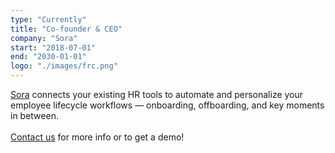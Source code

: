```yaml
---
type: "Currently"
title: "Co-founder & CEO"
company: "Sora"
start: "2018-07-01"
end: "2030-01-01"
logo: "./images/frc.png"
---
```


<a href="https://sora.co">Sora</a> connects your existing HR tools to automate and personalize your employee lifecycle workflows — onboarding, offboarding, and key moments in between.
<br><br>
<a href="mailto:sales@sora.co" target="_blank">Contact us</a> for more info or to get a demo!
